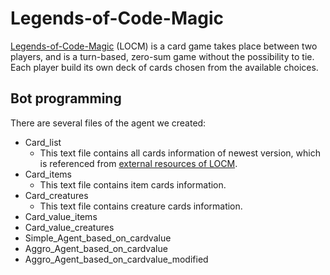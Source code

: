 # Legends-of-Code-Magic
[Legends-of-Code-Magic](https://www.codingame.com/multiplayer/bot-programming/legends-of-code-magic) (LOCM) is a card game takes place between two players, and is a turn-based, zero-sum game without the possibility to tie. Each player build its own deck of cards chosen from the available choices.<br>
## Bot programming
There are several files of the agent we created:<br>
* Card_list
  * This text file contains all cards information of newest version, which is referenced from [external resources of LOCM](https://jakubkowalski.tech/Projects/LOCM/).
* Card_items
  * This text file contains item cards information.
* Card_creatures
  * This text file contains creature cards information.
* Card_value_items
* Card_value_creatures
* Simple_Agent_based_on_cardvalue
* Aggro_Agent_based_on_cardvalue
* Aggro_Agent_based_on_cardvalue_modified
